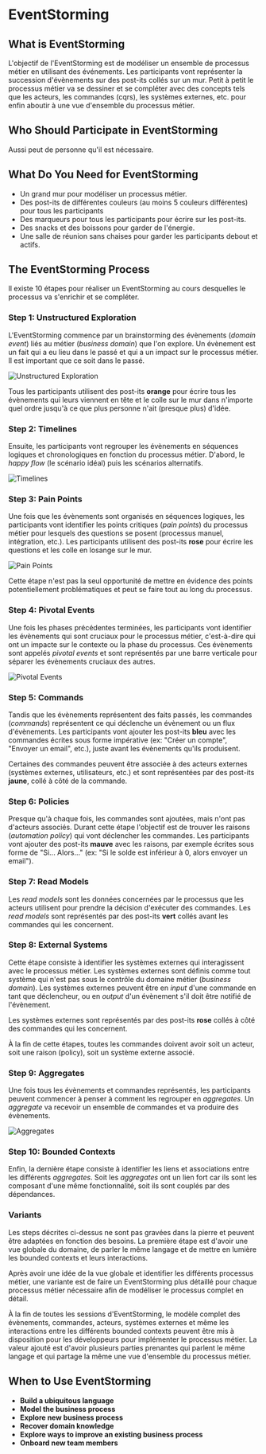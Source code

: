 # EventStorming

## What is EventStorming

L'objectif de l'EventStorming est de modéliser un ensemble de processus métier en utilisant des événements. Les participants vont représenter la succession d'évènements sur des post-its collés sur un mur. Petit à petit le processus métier va se dessiner et se compléter avec des concepts tels que les acteurs, les commandes (cqrs), les systèmes externes, etc. pour enfin aboutir à une vue d'ensemble du processus métier.

## Who Should Participate in EventStorming

Aussi peut de personne qu'il est nécessaire.

## What Do You Need for EventStorming

- Un grand mur pour modéliser un processus métier.
- Des post-its de différentes couleurs (au moins 5 couleurs différentes) pour tous les participants
- Des marqueurs pour tous les participants pour écrire sur les post-its.
- Des snacks et des boissons pour garder de l'énergie.
- Une salle de réunion sans chaises pour garder les participants debout et actifs.

## The EventStorming Process

Il existe 10 étapes pour réaliser un EventStorming au cours desquelles le processus va s'enrichir et se compléter.

### Step 1: Unstructured Exploration

L'EventStorming commence par un brainstorming des évènements (_domain event_) liés au métier (_business domain_) que l'on explore. Un évènement est un fait qui a eu lieu dans le passé et qui a un impact sur le processus métier. Il est important que ce soit dans le passé.

![Unstructured Exploration](./img/step1-exploration.png)

Tous les participants utilisent des post-its __orange__ pour écrire tous les évènements qui leurs viennent en tête et le colle sur le mur dans n'importe quel ordre jusqu'à ce que plus personne n'ait (presque plus) d'idée.

### Step 2: Timelines

Ensuite, les participants vont regrouper les évènements en séquences logiques et chronologiques en fonction du processus métier. D'abord, le _happy flow_ (le scénario idéal) puis les scénarios alternatifs.

![Timelines](./img/step2-timelines.png)

### Step 3: Pain Points

Une fois que les évènements sont organisés en séquences logiques, les participants vont identifier les points critiques (_pain points_) du processus métier pour lesquels des questions se posent (processus manuel, intégration, etc.). Les participants utilisent des post-its __rose__ pour écrire les questions et les colle en losange sur le mur.

![Pain Points](./img/step3-pain-points.png)

Cette étape n'est pas la seul opportunité de mettre en évidence des points potentiellement problématiques et peut se faire tout au long du processus.

### Step 4: Pivotal Events

Une fois les phases précédentes terminées, les participants vont identifier les évènements qui sont cruciaux pour le processus métier, c'est-à-dire qui ont un impacte sur le contexte ou la phase du processus. Ces évènements sont appelés _pivotal events_ et sont représentés par une barre verticale pour séparer les évènements cruciaux des autres.

![Pivotal Events](./img/step4-pivotal-events.png)

### Step 5: Commands

Tandis que les évènements représentent des faits passés, les commandes (_commands_) représentent ce qui déclenche un évènement ou un flux d'évènements. Les participants vont ajouter les post-its __bleu__ avec les commandes écrites sous forme impérative (ex: "Créer un compte", "Envoyer un email", etc.), juste avant les évènements qu'ils produisent.

Certaines des commandes peuvent être associée à des acteurs externes (systèmes externes, utilisateurs, etc.) et sont représentées par des post-its __jaune__, collé à côté de la commande.

### Step 6: Policies

Presque qu'à chaque fois, les commandes sont ajoutées, mais n'ont pas d'acteurs associés. Durant cette étape l'objectif est de trouver les raisons (_automation policy_) qui vont déclencher les commandes. Les participants vont ajouter des post-its __mauve__ avec les raisons, par exemple écrites sous forme de "Si... Alors..." (ex: "Si le solde est inférieur à 0, alors envoyer un email").

### Step 7: Read Models

Les _read models_ sont les données concernées par le processus que les acteurs utilisent pour prendre la décision d'exécuter des commandes. Les _read models_ sont représentés par des post-its __vert__ collés avant les commandes qui les concernent.

### Step 8: External Systems

Cette étape consiste à identifier les systèmes externes qui interagissent avec le processus métier. Les systèmes externes sont définis comme tout système qui n'est pas sous le contrôle du domaine métier (_business domain_). Les systèmes externes peuvent être en _input_ d'une commande en tant que déclencheur, ou en _output_ d'un évènement s'il doit être notifié de l'évènement.

Les systèmes externes sont représentés par des post-its __rose__ collés à côté des commandes qui les concernent.

À la fin de cette étapes, toutes les commandes doivent avoir soit un acteur, soit une raison (policy), soit un système externe associé.

### Step 9: Aggregates

Une fois tous les évènements et commandes représentés, les participants peuvent commencer à penser à comment les regrouper en _aggregates_. Un _aggregate_ va recevoir un ensemble de commandes et va produire des évènements.

![Aggregates](./img/step9-aggregates.png)

### Step 10: Bounded Contexts

Enfin, la dernière étape consiste à identifier les liens et associations entre les différents _aggregates_. Soit les _aggregates_ ont un lien fort car ils sont les composant d'une même fonctionnalité, soit ils sont couplés par des dépendances.

### Variants

Les steps décrites ci-dessus ne sont pas gravées dans la pierre et peuvent être adaptées en fonction des besoins. La première étape est d'avoir une vue globale du domaine, de parler le même langage et de mettre en lumière les bounded contexts et leurs interactions.

Après avoir une idée de la vue globale et identifier les différents processus métier, une variante est de faire un EventStorming plus détaillé pour chaque processus métier nécessaire afin de modéliser le processus complet en détail.

À la fin de toutes les sessions d'EventStorming, le modèle complet des évènements, commandes, acteurs, systèmes externes et même les interactions entre les différents bounded contexts peuvent être mis à disposition pour les développeurs pour implémenter le processus métier. La valeur ajouté est d'avoir plusieurs parties prenantes qui parlent le même langage et qui partage la même une vue d'ensemble du processus métier.

## When to Use EventStorming

- __Build a ubiquitous language__
- __Model the business process__
- __Explore new business process__
- __Recover domain knowledge__
- __Explore ways to improve an existing business process__
- __Onboard new team members__